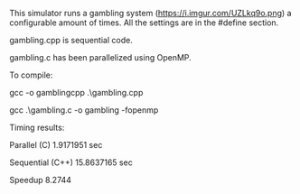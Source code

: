 This simulator runs a gambling system (https://i.imgur.com/UZLkq9o.png) a configurable amount of times. All the settings are in the #define section.

gambling.cpp is sequential code.

gambling.c has been parallelized using OpenMP.



To compile:

gcc -o gamblingcpp .\gambling.cpp

gcc .\gambling.c -o gambling -fopenmp



Timing results:

Parallel (C)         1.9171951 sec

Sequential (C++)    15.8637165 sec

Speedup                 8.2744   
